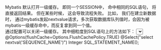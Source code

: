 Mybatis 默认打开一级缓存。 即同一个SESSION中， 命中相同的SQL语句， 将直接返回结果。
但在某些时候， 这会导致流程失败。
比如， 我们在建立新数据时， 通过mybatis发起nextvalue请求，多次获取数据库队列值时，会因为被mybatis一级缓存命中，而反复拿到同一个值。  
通过配置可以关闭一级缓存。 其中细粒度到SQL语句上的方法如下：
    <select id="SQL_STATEMENT_NAME" resultType="Integer" useCache="false" flushCache="true">
        select nextval('SEQUENCE_NAME')
    </select>
    @Options(flushCache=Options.FlushCachePolicy.TRUE)
    @Select("select nextval('SEQUENCE_NAME')")
    Integer SQL_STATEMENT_NAME();

